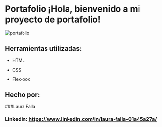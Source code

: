 # Portafolio ¡Hola, bienvenido a mi proyecto de portafolio!
![portafolio](https://github.com/user-attachments/assets/a0701a4a-9940-4270-bc44-968c93f54583)

## Herramientas utilizadas:

* HTML

* CSS

* Flex-box

## Hecho por:

###Laura Falla

### Linkedin: https://www.linkedin.com/in/laura-falla-01a45a27a/
